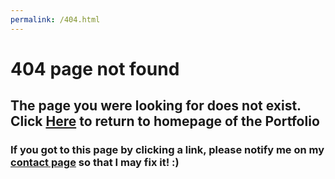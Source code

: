 ```yaml
---
permalink: /404.html
---
```

# 404 page not found

## The page you were looking for does not exist. Click <a href="index.html">Here</a> to return to homepage of the Portfolio

### If you got to this page by clicking a link, please notify me on my <a href="contact.html">contact page</a> so that I may fix it! :)

